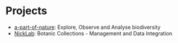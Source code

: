 <!-- TITLE: Home -->
<!-- SUBTITLE: Wiki Home -->
# Projects
* [a-part-of-nature](/a-part-of-nature): Explore, Observe and Analyse biodiversity
* [NickLab](/nick-lab): Botanic Collections - Management and Data Integration